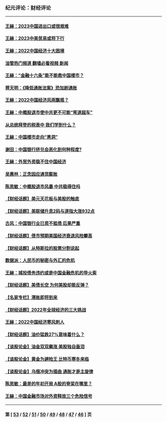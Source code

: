 ### 纪元评论：财经评论
---
#### [王赫：2023中国进出口或很艰难](../../pages/nsc1026/n13911515.md?02120330) 
#### [王赫：2023中美贸易或将下行](../../pages/nsc1026/n13899005.md?02120330) 
#### [王赫：2022中国经济十大困境](../../pages/nsc1026/n13883766.md?02120330) 
#### [油管热门频道 翻墙必看视频 新闻](ok?02120330)
#### [王赫：“金融十六条”能不能救中国楼市？](../../pages/nsc1026/n13868431.md?02120330) 
#### [蒋天明：《降低通胀法案》恐加剧通胀](../../pages/nsc1026/n13806996.md?02120330) 
#### [王赫：2022中国经济风雨飘摇？](../../pages/nsc1026/n13803207.md?02120330) 
#### [王赫：中概股退市使中共更不可能“弯道超车”](../../pages/nsc1026/n13802858.md?02120330) 
#### [从总统拜登的税表中 我们学到什么？](../../pages/nsc1026/n13773081.md?02120330) 
#### [王赫：中国楼市走向“黑洞”](../../pages/nsc1026/n13770647.md?02120330) 
#### [谢田：中国银行挤兑会恶化到何种程度?](../../pages/nsc1026/n13766965.md?02120330) 
#### [王赫：外贸外资稳不住中国经济](../../pages/nsc1026/n13753933.md?02120330) 
#### [吴惠林：正念因应通货膨胀](../../pages/nsc1026/n13750350.md?02120330) 
#### [陈思敏：中概股退市风暴 中共稳得住吗](../../pages/nsc1026/n13738978.md?02120330) 
#### [【财经话题】美元天花板与美股的触底](../../pages/nsc1026/n13736495.md?02120330) 
#### [【财经话题】美联储升息2码与道指大涨932点](../../pages/nsc1026/n13727377.md?02120330) 
#### [古风：中国银行业已资不抵债 后果严重](../../pages/nsc1026/n13726111.md?02120330) 
#### [【财经话题】债市预期美国经济衰退风险攀高](../../pages/nsc1026/n13698043.md?02120330) 
#### [【财经话题】从特斯拉的股票分割说起](../../pages/nsc1026/n13679733.md?02120330) 
#### [数据派：人民币的秘密与外汇的危机](../../pages/nsc1026/n13667092.md?02120330) 
#### [王赫：城投债务违约或是中国金融危机的导火索](../../pages/nsc1026/n13665322.md?02120330) 
#### [【财经话题】美债长空 为何美股却能反弹？](../../pages/nsc1026/n13665895.md?02120330) 
#### [【名家专栏】滞胀即将到来](../../pages/nsc1026/n13658171.md?02120330) 
#### [【财经话题】2022年全球经济的三大挑战](../../pages/nsc1026/n13654423.md?02120330) 
#### [王赫：2022中国经济寒风刺人](../../pages/nsc1026/n13651403.md?02120330) 
#### [【财经话题】油价猛跌27%意味着什么？](../../pages/nsc1026/n13648767.md?02120330) 
#### [【谈股论金】油金双双飙涨 美股独自垂泪](../../pages/nsc1026/n13631742.md?02120330) 
#### [【谈股论金】黄金为避险王 比特币寒冬来临](../../pages/nsc1026/n13600406.md?02120330) 
#### [【谈股论金】乌俄冲突为插曲 通胀才是主旋律](../../pages/nsc1026/n13576797.md?02120330) 
#### [陈思敏：最差的年初开局 A股的脊梁在哪里？](../../pages/nsc1026/n13558359.md?02120330) 
#### [王赫：中国金融市场对外资释放三个危险信号](../../pages/nsc1026/n13546389.md?02120330) 

---
#### 第 [ [53](./53.md?02120330) / [52](./52.md?02120330) / [51](./51.md?02120330) / [50](./50.md?02120330) / [49](./49.md?02120330) / [48](./48.md?02120330) / [47](./47.md?02120330) / [46](./46.md?02120330) ] 页
